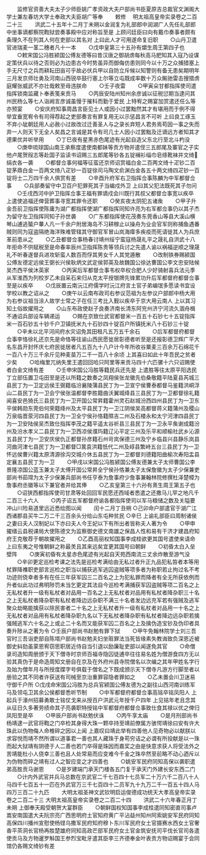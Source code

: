 <!-- { "loadSidebar": true } -->
　　监修官资善大夫太子少师臣姚广孝资政大夫户部尚书臣夏原吉总裁官文渊阁大学士兼左春坊大学士奉政大夫臣胡广等奉
　　敕修
　明太祖高皇帝实录卷之二百二十三
　　洪武二十五年十二月丁未朔以金润复为礼部郎中润湖广人先任礼部郎中坐事谪都察院鞫狱尝奏事殿中应对称旨至是  上顾问廷臣曰向有戴巾奏事者颇有条理久不在列其人何在吏部以其名对  上曰此人才可用遂命复旧职
　　○山丹卫遣官进瑞麦一茎二穗者凡十一本
　　○戊申皇第三十五孙有爝生周王第四子也
　　○敕宋国公冯胜颍国公傅友德等曰昔汉唐之御胡虏每秋高马肥知其入寇乃设谋定策伏兵以待之否则必为边患古今时势虽异而御侮仿患则同今以十万之众捕猎塞上手无尺寸之兵而耕耘田亩可乎故必伏兵甲以自防立斥候以知警则有备无患矣期明年三月发京师壮勇及河南山西锐卒鼓行塞上尔等立屯既成率数十万众飈驰雷击搜猎虏庭耀张威武不亦壮哉敕至毋违朕命
　　○壬子夜雷
　　○甲寅朵甘都指挥使司遣指挥锁南监藏卜奉表笺来贡马
　　○丙辰安陆州知州余彦诚以征税愆期当逮问其州民杨么等七人诣阙言彦诚虽慢于摧科而勤于爱民  上特宥之赐宴加赏遣还任么等亦预宴
　　○安庆府知事周昌言臣见士人或因小过罢黜然其才有堪用而于例不得举宜垂宽宥令有司得荐起之吏部奏言有罪复用无以示惩昌言不可听  上曰良工琢玉不弃小玼朝廷用人必赦小过故改过迁善圣人与之录长弃短人君务焉苟因一事之失而弃一人则天下无全人矣昌之言诚是其令有司几士人因小过罢黜及迁谪远方者知其才德果优并听举用
　　○丁巳夜有星黑赤色尾迹有光起自造父东北行至北斗杓没
　　○庚申琉球国山南王承察度遣使南都妹等贡方物并遣侄三五郎尾及寨官之子实他卢尾贺叚志等赴国子监读书诏赐三五郎尾等钞各五锭襕衫缁巾皂绦靴袜并文绮绢衣各一袭
　　○都督佥事何福等征蛮还京师诏赏福白金二百两文绮十疋钞二百锭茅鼎白金一百两文绮八疋钞一百锭徐司马陶文俞渊白金各五十两文绮四疋钞一百锭将士二万四千余人俱赏有差
　　○辛酉升府军右卫指挥佥事陈麟为中军都督佥事
　　○兵部奏留守中卫百户犯罪死其子当编戍外卫  上曰其父犯法既死其子勿问
　　○壬戌西河中护卫指挥佥事王福有罪谪戍会川既行其叔父都督佥事宽以疾卒  上遣使追福还俾营葬事寻宽其罪令还职
　　○癸亥夜太阴犯五诸矦
　　○甲子升金吾前卫指挥使陈庸为湖广都指挥使湖广都指挥同知许亮为右军都佥事仍以其子杰为留守左卫指挥同知子孙世袭
　　○广东都指挥使花茂奏东莞香山等县大溪山横琴山逋逃蜑户輂人凡一千余户附居海岛不习耕稼止以操舟为业会官军则称捕鱼遇番贼则同为寇盗隔绝海洋殊难管辖其守御官军冒山岚海瘴多疾疫而死请徙其人为兵庶革前患从之
　　○乙丑都督佥事杨春讨靖州绥宁蛮寇杨晟礼平之晟礼自洪武十八年拒命不供赋税至是命春率辰州卫指挥陈贵等领兵讨之先遣人谕以祸福逆顺之理晟礼不听春遂督兵进攻斩蛮人数百而俘其男女千人其党遁散
　　○改制铁券赐颍国公傅友德定远侯王弼长兴侯耿炳文武定侯郭英及故魏国公徐达曹国公李文忠安陆候吴杰西平侯沐英家
　　○丙寅后军都督佥事韦权卒权合肥人少好骑射喜兵法元季从军淮西为列校岁乙未自采石来归从克太平授银牌先锋累功升后军都督府都督佥事至是以疾卒
　　○戊辰置云南沅江府儒学时沅江府言土官子弟编氓多愿读书宜设学校以教之诏从之
　　○庚午以云南布政司右参议范祖为左参议户部郎中杨大用为右参议祖当涂人故学士常之子在任三考比入觐以疾卒于京大用云南人  上以其习知土俗故擢用之
　　○山东布政使赵子良奏济南长清东阿兖州济宁河流久涸舟楫不通诏兵部设车辆递运
　　○赐在京致仕武官都督米一百五十石钞七十五锭指挥米一百石钞五十钞千户卫镇抚米九十石钞四十锭百户所镇抚米八十石钞三十锭
　　○辛未以北平河间府水灾诏免其田租凡五万五千余石
　　○后军都督府都督佥事李恪徐礼还京先是命恪等往谕山西民愿徙居彰德者听至是还报彰德卫辉广平大名东昌开封怀庆七府民徙居者凡五百九十八户计今年所收谷粟麦三百余万石绵花千一百八十万三千余斤见种麦苗万二千一百八十余顷  上其喜曰如此十年吾民之贫者少矣
　　○哈梅里兀纳失里王遣回回哈只阿里等来贡马四十六匹骡十六只诏赐使者白金文绮有差
　　○壬申宋国公冯胜等籍民兵还先是  上遣胜等往太原平阳选民丁立部伍置卫屯田至是还以所籍之数奏之凤翔侯张龙徽先伯桑敬籍平陆夏县芮城三县民丁为一卫定远侯王弼籍临汾襄陵蒲县民丁为一卫宣宁侯曹泰都督马鉴籍洪峒浮山二县民丁为一卫会宁侯张温都督李胜籍曲沃翼城绛县三县民丁为一卫都督徐礼籍闻喜安邑猗氏三县民丁为一卫开国公常昇籍霍州灵石赵城汾西四州县民丁为一卫东平侯韩勋东莞伯何荣籍绛州及太平县民丁为一卫江阴侯吴高都督蒋义籍蒲州及稷山万泉临晋荥河四县民丁为一卫全宁侯孙恪籍隰吉二州及石楼永和太宁河津四县民丁为一卫安陆侯吴杰致仕指挥李茂之籍平遥太谷祈县三县民丁为一卫永平矦谢成籍汾州及汾水孝义二县民丁为一卫西凉侯濮玙籍辽沁平定三州及乐平和顺榆社武乡沁源五县民丁为一卫安庆侯仇正都督孙彦籍石州岢岚保德三州及宁乡临县兴县静乐岚县河曲河津七县民丁为一卫都督□暠袁洪籍忯代二州及崞县繁峙五台三县民丁为一卫怀远侯曹兴籍太原清源徐沟交城介休五县民丁为一卫都督刘德籍阳曲榆次寿阳盂县定襄五县民丁为一卫
　　○甲戌以宋国公冯胜颍国公傅友德兼太子太师曹国公李景隆凉国公蓝玉兼太子太傅开国公常昇全宁侯孙恪兼太子太保詹徽为太子少保兼吏部尚书茹瑺为太子少保兼兵部尚书任亨泰为詹事府少詹事兼翰林院修撰杜泽楚樟为詹事府丞徽等以下兼官者并给其俸
　　○乙亥皇第三十六孙有熹生周王第五子也
　　○诏狭西都指挥使司甘肃等处回回军民愿还西域者悉遣之还撒马儿罕之地凡千二百三十六人
　　○丙子诏五军都督府谕各都指挥使司以军马粮储之数及关隘要冲山川险易道里远近悉绘图以闻
　　闰十二月丁丑朔
○己卯命户部遣官于湖广江西诸郡县买牛二万二千三百余头分给山东屯种贫民
○辛巳  上谕礼部臣曰周制诸侯之妻曰夫人汉制妃以下亦曰夫人今王妃以下有所出者皆称夫人著为令
　　○甲申擢缙云县税课局大使陈德文为监察御史德文南雄之保昌人性和易有干济才建昌府知府王克敬荐于朝故擢用之
　　○乙酉高丽权知国事李成桂欲更其国号遣使来请命  上曰东夷之号惟朝鲜之称最羙且其来远矣宜更其国号曰朝鲜
　　○初昏太白入垒壁阵
　　○庚寅初昏有太星赤色尾迹有光起自天苑西南流三丈余炸散至游气没
　　○辛卯更定巡检考课之法先是巡检考满给由无私过者升正九品犯私笞者本等用杖罪降襍职吏部言巡检之职当以捕获逃军逃囚盗贼等项多者为称职若止拘过名不考功迹则侥幸者多有在任三年获军囚三二百名之上为犯私罪而降者有全无所获依例而升者似此功过弗明陟罚未当乞更定其法自今巡检考满捕获军囚盗贼等项二百名之上无私杖者升一级有私杖者对品用一百名之上无私杖者对品用有私杖者降杂职三十名之上无私杖者降杂职有私杖者降边远杂职不满三十名者发边远充军若有强贼及逃军聚众劫略能擒获以除民害者二十名之上无私杖者升一级有私杖者对品用一十名之上无私杖者对品用有私杖者降杂职九名以下无私杖者降杂职有私杖者降边远杂职若擒强贼逃军六十名之上或止二十名而又能获军囚二百名之上及擒伪造宝钞及伪印者具奏升陟从之著为令
○壬辰户部尚书赵勉有罪下狱
　　○甲午免翰林院学士刘三吾官时三吾诣吏部自陈壻户部尚书赵勉夫妇坐赃罪法当死皆缘素失教诲致负深恩近被御史紏劾虽蒙恩宥窃思职居近侍自当引退以励廉耻吏部以闻遂免其官
　　○命僧录司造知周册颁于天下僧寺时京师百福寺隐囚徒逋卒往往易名姓为僧游食四方无以验其真伪于是命造周知文册自在京及在外府州县寺院僧名以次编之其年甲姓名字行及始为僧年月与所授度牒字号俱载于僧名之下既成颁示天下僧寺凡游方行脚至者以册验之其不同者许获送有司械至京治重罪容隐者罪如之
　　○乙未置会川卫迷易守御千户所
○戊戌命宋国公冯胜为总兵官颍国公傅友德为之副往山西河南训练军马及领屯卫其余公侯都督悉听节制
　　○中军都督府都督佥事高铭卒铭凤阳人  上起兵于濠州招募勇敢士铭仗戈来从授百户洪武元年授千户四年  上见铭年老且念其从征日久多著劳绩命其子亮袭职特授铭中军都督府都督佥事致仕食其禄以优之俾归凤阳至是卒
　　○甲辰户部尚书赵勉伏诛
　　○丙午享太庙
　　○是月刑部尚书杨靖逮一武官将鞫之门卒检其身得大珠一颗卒持至靖前僚属方骇愕靖徐曰安有许大珠此以伪物侮人命椎碎之因以上闻  上嘉叹曰靖此举有四善他人见奇物必以献朕以求容悦而靖不然所谓以道事君一善也其人藏珠于身苟穷诘之必谓有所投献是以一珠而起大狱靖有阴德于人二善也若门卒得是珠因而嘉奖之由是快意求获人将受法外之苦靖能杜小人侥幸三善也且人处常易而应变难今千金之珠卒然至前略不动心迺斥以为伪物而碎之靖有过人之智应变之才四善也
　　○姚安军民府同知高保以袭职遣弟高胜贡马谢恩
　　○是岁建端门承天门楼各五门复于承天门外建长安东西二门
　　○计内外武官并兵马总数在京武官二千七百四十七员军二十万六千二百八十人马四千七百五十一匹在外武官万三千七百四十二员军九十九万二千一百五十四人马四万三百二十九匹
　　大明太祖圣神文武钦明启运俊德成功统天大孝高皇帝实录卷之二百二十三
大明太祖高皇帝实录卷之二百二十四
　　洪武二十六年春正月丁未朔  上御奉天殿受朝贺大宴群臣
　　○朝鲜国权知国事李成桂遣同知密直司事卢嵩安南国遣大夫阮宗亮广西思明府土官知府黄广平沾益州知州阿索姚安军民府同知高保四川播州宣慰使杨铿乌撒军民府知府穆卜东川军民府女土官摄赛水西女土官奢香平茶洞长官杨再胜楚雄府同知高政芒部军民府女土官金筑安抚司平伐长官司各遣使贡马及方物暹罗斛国王参烈宝毗牙遣其臣李三齐德奉金叶表贡方物诏赐宴于会同馆仍各赐文绮钞有差
